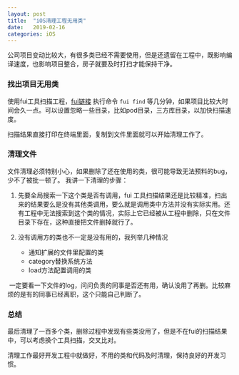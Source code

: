 ```yaml
---
layout: post
title:  "iOS清理工程无用类"
date:   2019-02-16 
categories: iOS
---
```



公司项目变动比较大，有很多类已经不需要使用，但是还遗留在工程中，既影响编译速度，也影响项目整合，房子就要及时打扫才能保持干净。

### 找出项目无用类

使用fui工具扫描工程，[fui链接](https://github.com/dblock/fui)
执行命令 `fui find` 等几分钟，如果项目比较大时间会久一点。可以设置忽略一些目录，比如pod目录，三方库目录，以加快扫描速度。

扫描结果直接打印在终端里面，复制到文件里面就可以开始清理工作了。

### 清理文件
文件清理必须特别小心，如果删除了还在使用的类，很可能导致无法预料的bug，少不了被批一顿了。
我讲一下清理的步骤：

1. 先要全局搜索一下这个类是否有调用，fui 工具扫描结果还是比较精准，扫出来的结果要么是没有其他类调用，要么就是调用类中方法并没有实际实用。还有工程中无法搜索到这个类的情况，实际上它已经被从工程中删除，只在文件目录下存在，这种直接把文件删掉就行了。
2. 没有调用方的类也不一定是没有用的，我列举几种情况

	* 通知扩展的文件里配置的类
	* category替换系统方法
	* load方法配置调用的类
	
   一定要看一下文件的log，问问负责的同事是否还有用，确认没用了再删。比较麻烦的是有的同事已经离职，这个只能自己判断了。
   
### 总结
最后清理了一百多个类，删除过程中发现有些类没用了，但是不在fui的扫描结果中，可以考虑换个工具扫描，交叉比对。

清理工作最好开发工程中就做好，不用的类和代码及时清理，保持良好的开发习惯。